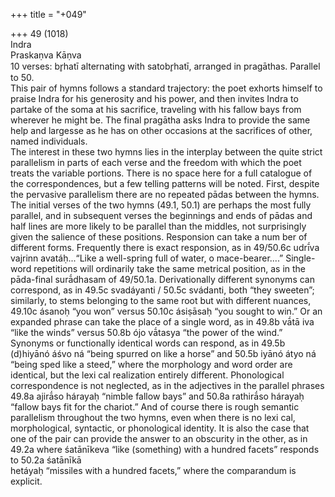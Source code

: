 +++
title = "+049"

+++
49 (1018)  
Indra  
Praskaṇva Kāṇva  
10 verses: br̥hatī alternating with satobr̥hatī, arranged in pragāthas. Parallel to 50.  
This pair of hymns follows a standard trajectory: the poet exhorts himself to praise  Indra for his generosity and his power, and then invites Indra to partake of the  soma at his sacrifice, traveling with his fallow bays from wherever he might be. The  final pragātha asks Indra to provide the same help and largesse as he has on other  occasions at the sacrifices of other, named individuals.  
The interest in these two hymns lies in the interplay between the quite strict  parallelism in parts of each verse and the freedom with which the poet treats the  variable portions. There is no space here for a full catalogue of the correspondences,  but a few telling patterns will be noted. First, despite the pervasive parallelism there  are no repeated pādas between the hymns. The initial verses of the two hymns (49.1,  50.1) are perhaps the most fully parallel, and in subsequent verses the beginnings  and ends of pādas and half lines are more likely to be parallel than the middles,  not surprisingly given the salience of these positions. Responsion can take a num ber of different forms. Frequently there is exact responsion, as in 49/50.6c udrī́va  vajrinn avatáḥ...“Like a well-spring full of water, o mace-bearer....” Single-word  repetitions will ordinarily take the same metrical position, as in the pāda-final  surā́dhasam of 49/50.1a. Derivationally different synonyms can correspond, as in  49.5c svadáyanti / 50.5c svádanti, both “they sweeten”; similarly, to stems belonging  to the same root but with different nuances, 49.10c ásanoḥ “you won” versus 50.10c  ásiṣāsaḥ “you sought to win.” Or an expanded phrase can take the place of a single  word, as in 49.8b vā́tā iva “like the winds” versus 50.8b ójo vā́tasya “the power  of the wind.” Synonyms or functionally identical words can respond, as in 49.5b  (d)hiyānó áśvo ná “being spurred on like a horse” and 50.5b iyānó átyo ná “being  sped like a steed,” where the morphology and word order are identical, but the lexi cal realization entirely different. Phonological correspondence is not neglected, as  in the adjectives in the parallel phrases 49.8a ajirā́so hárayaḥ “nimble fallow bays”  and 50.8a rathirā́so hárayaḥ “fallow bays fit for the chariot.” And of course there is  rough semantic parallelism throughout the two hymns, even when there is no lexi cal, morphological, syntactic, or phonological identity. It is also the case that one  of the pair can provide the answer to an obscurity in the other, as in 49.2a where  śatānīkeva “like (something) with a hundred facets” responds to 50.2a śatānīkā  
hetáyaḥ “missiles with a hundred facets,” where the comparandum is explicit.  